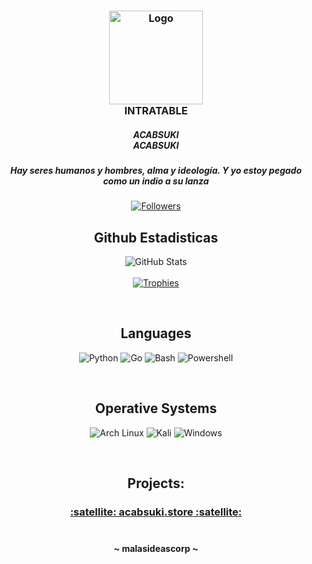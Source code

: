 <h3 align="center">
    <img src="" width="150" heigth="75" alt="Logo"/></br>
        INTRATABLE
    <h5 align="center">
       ACABSUKI</br>
        ACABSUKI
    </h5>
    <h5 align="center">
       Hay seres humanos y hombres, alma y ideología. Y yo estoy pegado como un indio a su lanza
    </h5>
</h3>

<p align="center">
    <a href="https://github.com/intratable?tab=followers">
        <img alt="Followers" src="https://img.shields.io/github/followers/intratable?style=for-the-badge&logo=starship&color=B5E8E0&logoColor=D9E0EE&labelColor=302D41"/>
    </a><br>
</p>





<h2 align="center">Github Estadisticas</h2>
<p align="center">
    <img alt="GitHub Stats" src="https://github-readme-stats.vercel.app/api?username=intratable&show_icons=true&include_all_commits=true&count_private=true&hide=issues&hide_border=true&theme=nord"/><br><br>
    <a href="https://github.com/intratable">
        <img alt="Trophies" src="https://github-profile-trophy.vercel.app/?username=intratable&theme=nord&row=1"/>
    </a>
    <br>
</p><br>

<h2 align="center">Languages</h2>
<p align="center">
    <img alt="Python" src="https://img.shields.io/badge/Python-FFD43B?style=for-the-badge&logo=python&logoColor=D9E0EE&color=B5E8E0&labelColor=302D41"/>
    <img alt="Go" src="https://img.shields.io/badge/Go-00ADD8?style=for-the-badge&logo=go&logoColor=D9E0EE&color=B5E8E0&labelColor=302D41"/>
    <img alt="Bash" src="https://img.shields.io/badge/GNU%20Bash-4EAA25?style=for-the-badge&logo=GNU%20Bash&logoColor=D9E0EE&color=B5E8E0&labelColor=302D41"/>
    <img alt="Powershell" src="https://img.shields.io/badge/powershell-5391FE?style=for-the-badge&logo=powershell&logoColor=D9E0EE&color=B5E8E0&labelColor=302D41"/>
</p><br>

<h2 align="center">Operative Systems</h2>
<p align="center">
    <img alt="Arch Linux" src="https://img.shields.io/badge/Arch_Linux-1793D1?style=for-the-badge&logo=arch-linux&logoColor=D9E0EE&color=B5E8E0&labelColor=302D41"/>
    <img alt="Kali" src="https://img.shields.io/badge/Kali_Linux-557C94?style=for-the-badge&logo=kali-linux&logoColor=D9E0EE&color=B5E8E0&labelColor=302D41"/>
    <img alt="Windows" src="https://img.shields.io/badge/Windows-0078D6?style=for-the-badge&logo=windows&logoColor=D9E0EE&color=B5E8E0&labelColor=302D41"/>
</p><br>

<h2 align="center">
    Projects:
</h2>

<h3 align="center">
    <p align="center">
        <a href="htts://acabsuki.store">:satellite: acabsuki.store :satellite:</a><br><br>
        
  
</h3>

<h4 align="center">
    ~ malasideascorp ~
</h4>
